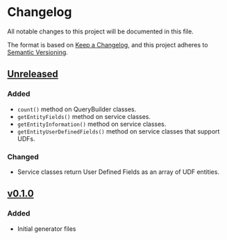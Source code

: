 # Changelog
All notable changes to this project will be documented in this file.

The format is based on [Keep a Changelog](https://keepachangelog.com/en/1.0.0/),
and this project adheres to [Semantic Versioning](https://semver.org/spec/v2.0.0.html).

## [Unreleased]

### Added
- `count()` method on QueryBuilder classes.
- `getEntityFields()` method on service classes.
- `getEntityInformation()` method on service classes.
- `getEntityUserDefinedFields()` method on service classes that support UDFs.

### Changed
- Service classes return User Defined Fields as an array of UDF entities.

## [v0.1.0]

### Added
- Initial generator files

[Unreleased]: https://github.com/Anteris-Dev/autotask-client-generator/compare/v0.1.0...HEAD
[v0.1.0]: https://github.com/Anteris-Dev/autotask-client-generator/releases/tag/v0.1.0
